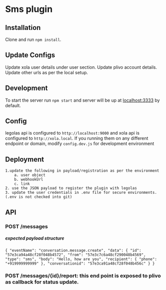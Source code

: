 # Sms plugin      

## Installation

Clone and run `npm install`. 

## Update Configs
Update xola user details under user section.
Update plivo account details.
Update other urls as per the local setup.
 
## Development

To start the server run `npm start` and server will be up at [localhost:3333](http://localhost:3333) by default.

## Config

legolas api is configured to `http://localhost:9000` and xola api is configured to `http://xola.local`. If you running them on any different endpoint or domain, modify `config.dev.js` for development environment

## Deployment
    1.update the following in payload/registration as per the environment
        a. user object
        b. webhookUrl
        c. link
    2. use the JSON payload to register the plugin with legolas
    3. update the user credentials in .env file for secure environments.(.env is not checked into git)
     
## API
### POST /messages
##### expected payload structure
`{
    "eventName": "conversation.message.create",
     "data": {
         "id": "57e3ca94a48cf28f048b4572",
         "from": "57e3c7c6a48cf290048b4569",
         "type": "sms",
         "body": "Hello, how are you",
         "recipient": {
             "phone": "+919999999999"
         },
         "conversationid": "57e3ca91a48cf28f048b456c"
     }
 }`
 
### POST /messages/{id}/report: this end point is exposed to plivo as callback for status update.